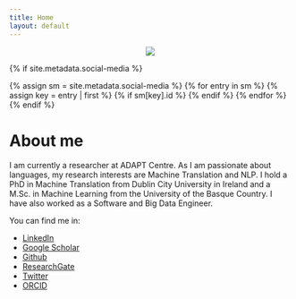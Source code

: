 ```yaml
---
title: Home
layout: default
---
```


<div style="text-align: center">
	<img class="post-image" src="{{ site.baseurl }}/files/profile.png" />
</div>



<link rel="stylesheet" href="https://cdnjs.cloudflare.com/ajax/libs/font-awesome/4.7.0/css/font-awesome.min.css">

<div class="socialmedia" style="text-align: center">
<a href="https://ie.linkedin.com/in/albertoponcelas/en">
	<i class="fa fa-linkedin-square"></i>
</a>
<a href="https://scholar.google.com/citations?user=OHKfbi4AAAAJ">
	<i class="fa fa-graduation-cap"></i>
</a>
<a href="https://github.com/alberto-poncelas">
	<i class="fa fa-github-square"></i>
</a>
<a href="https://twitter.com/albponcelas">
	<i class="fa fa-twitter-square"></i>
</a>
</div>

{% if site.metadata.social-media %}
<div id="social-media">
    {% assign sm = site.metadata.social-media %}
    {% for entry in sm %}
        {% assign key = entry | first %}
        {% if sm[key].id %}
            <a href="{{ sm[key].href }}{{ sm[key].id }}" title="{{ sm[key].title }}"><i class="fa {{ sm[key].fa-icon }}"></i></a>
        {% endif %}
    {% endfor %}
</div>
{% endif %}




# About me

I am currently a researcher at ADAPT Centre. As I am passionate about languages, my research interests are Machine Translation and NLP. I hold a PhD in Machine Translation from Dublin City University in Ireland and a M.Sc. in Machine Learning from the University of the Basque Country. I have also worked as a Software and Big Data Engineer.



You can find me in:

* [LinkedIn][linkedin]
* [Google Scholar][gscholar]
* [Github][github]
* [ResearchGate][researchgate]
* [Twitter][twitter]
* [ORCID][ORCID]


[linkedin]: https://ie.linkedin.com/in/albertoponcelas/en
[gscholar]: https://scholar.google.com/citations?user=OHKfbi4AAAAJ
[github]: https://github.com/alberto-poncelas
[researchgate]: https://www.researchgate.net/profile/Alberto_Poncelas
[twitter]: https://twitter.com/albponcelas
[ORCID]: https://orcid.org/0000-0002-5089-1687

